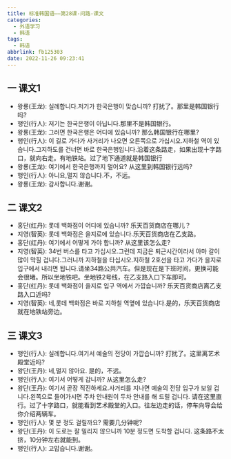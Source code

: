```yaml
---
title: 标准韩国语——第28课-问路-课文
categories:
  - 外语学习
  - 韩语
tags:
  - 韩语
abbrlink: fb125303
date: 2022-11-26 09:23:41
---
```

## 一 课文1

* 왕룡(王龙): 실례합니다.저기가 한국은행이 맞습니까? 打扰了。那里是韩国银行吗?
* 행인(行人): 저기는 한국은행이 아닙니다.那里不是韩国银行。
* 왕룡(王龙): 그러면 한국은행은 어디에 있습니까? 那么韩国银行在哪里?
* 행인(行人): 이 길로 가다가 사거리가 나오면 오른쪽으로 가십시오.지하철 역이 있습니다.그지하도를 건너면 바로 한국은행입니다.沿着这条路走，如果出现十字路口，就向右走。有地铁站。过了地下通道就是韩国银行
* 왕룡(王龙): 여기에서 한국은행까지 멀어요? 从这里到韩国银行远吗?
* 행인(行人): 아니요,멀지 않습니다.不，不远。
* 왕룡(王龙): 감사합니다.谢谢。

<!--more-->

## 二 课文2

* 홍단(红丹): 롯데 백화점이 어디에 있습니까? 乐天百货商店在哪儿？
* 지영(智英): 롯데 백화점은 을지로에 있습니다.乐天百货商店在乙支路。
* 홍단(红丹): 여기에서 어떻게 가야 합니까? 从这里该怎么走?
* 지영(智英): 34번 버스를 타고 가십시오.그런데 지금은 퇴근시간이라서 아마 갈이 많이 막힐 겁니다.그러니까 지하철을 타십시오.지하철 2호선을 타고 가다가 을지로 입구에서 내리면 됩니다.请坐34路公共汽车。但是现在是下班时间，更换可能会很堵。所以坐地铁吧。坐地铁2号线，在乙支路入口下车即可。
* 홍단(红丹): 롯데 백화점이 을지로 입구 역에서 가깝습니까? 乐天百货商店离乙支路入口近吗?
* 지영(智英): 네,롯데 백화점은 바로 지하철 역옆에 있습니다.是的，乐天百货商店就在地铁站旁边。

## 三 课文3

* 행인(行人): 실례합니다.여기서 예술의 전당이 가깝습니까? 打扰了。这里离艺术殿堂近吗?
* 왕단(王丹): 네,멀지 않아요. 是的，不远。
* 행인(行人): 여기서 어떻게 갑니까? 从这里怎么走?
* 왕단(王丹): 여기서 곧장 직진하세요.사거리를 지나면 예술의 전당 입구가 보일 겁니다.왼쪽으로 들어가시면 주차 안내원이 두차 안내를 해 드릴 겁니다. 请在这里直行。过了十字路口，就能看到艺术殿堂的入口。往左边走的话，停车向导会给你介绍两辆车。
* 행인(行人): 몇 분 정도 걸릴까요? 需要几分钟呢?
* 왕단(王丹): 이 도로는 잘 밀리지 않으니까 10분 정도면 도착할 겁니다. 这条路不太挤，10分钟左右就能到。
* 행인(行人): 고맙습니다.谢谢。

